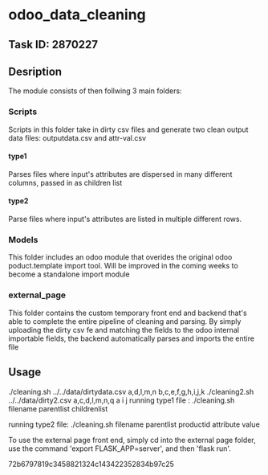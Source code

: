 # odoo_data_cleaning
## Task ID: 2870227
## Desription
The module consists of then follwing 3 main folders:
### Scripts
Scripts in this folder take in dirty csv files and generate two clean output data files: outputdata.csv and attr-val.csv
#### type1
Parses files where input's attributes are dispersed in many different columns, passed in as children list
#### type2
Parse files where input's attributes are listed in multiple different rows.

### Models
This folder includes an odoo module that overides the original odoo poduct.template import tool. Will be improved in the coming weeks to become a standalone import module

### external_page

This folder contains the custom temporary front end and backend that's able to complete the entire pipeline of cleaning and parsing. By simply uploading the dirty csv fe and matching the fields to the odoo internal importable fields, the backend automatically parses and imports the entire file
## Usage

./cleaning.sh ../../data/dirtydata.csv a,d,l,m,n b,c,e,f,g,h,i,j,k
./cleaning2.sh ../../data/dirty2.csv a,c,d,l,m,n,q a i j
running type1 file : ./cleaning.sh filename parentlist childrenlist 

running type2 file: ./cleaning.sh filename parentlist productid attribute value 

To use the external page front end, simply cd into the external page folder, use the command 'export FLASK_APP=server', and then 'flask run'.

72b6797819c3458821324c143422352834b97c25


